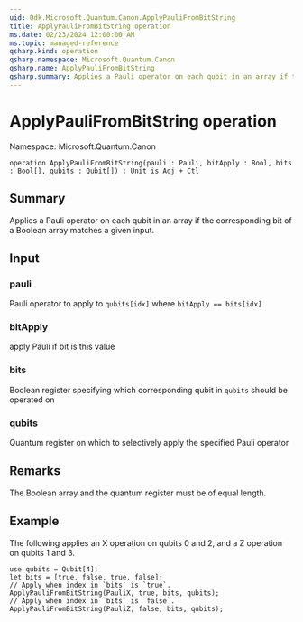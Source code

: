 ```yaml
---
uid: Qdk.Microsoft.Quantum.Canon.ApplyPauliFromBitString
title: ApplyPauliFromBitString operation
ms.date: 02/23/2024 12:00:00 AM
ms.topic: managed-reference
qsharp.kind: operation
qsharp.namespace: Microsoft.Quantum.Canon
qsharp.name: ApplyPauliFromBitString
qsharp.summary: Applies a Pauli operator on each qubit in an array if the corresponding bit of a Boolean array matches a given input.
---
```


# ApplyPauliFromBitString operation

Namespace: Microsoft.Quantum.Canon

```qsharp
operation ApplyPauliFromBitString(pauli : Pauli, bitApply : Bool, bits : Bool[], qubits : Qubit[]) : Unit is Adj + Ctl
```

## Summary
Applies a Pauli operator on each qubit in an array if the corresponding
bit of a Boolean array matches a given input.

## Input
### pauli
Pauli operator to apply to `qubits[idx]` where `bitApply == bits[idx]`
### bitApply
apply Pauli if bit is this value
### bits
Boolean register specifying which corresponding qubit in `qubits` should be operated on
### qubits
Quantum register on which to selectively apply the specified Pauli operator

## Remarks
The Boolean array and the quantum register must be of equal length.

## Example
The following applies an X operation on qubits 0 and 2, and a Z operation on qubits 1 and 3.
```qsharp
use qubits = Qubit[4];
let bits = [true, false, true, false];
// Apply when index in `bits` is `true`.
ApplyPauliFromBitString(PauliX, true, bits, qubits);
// Apply when index in `bits` is `false`.
ApplyPauliFromBitString(PauliZ, false, bits, qubits);
```
